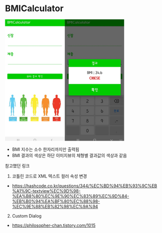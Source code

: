 # BMICalculator

<img src="https://github.com/HYUNJUNEPARK/ImageRepository/blob/master/1_BMICalculator.jpg" height="400"/>

- BMI 지수는 소수 한자리까지만 출력됨
- BMI 결과의 색상은 하단 이미지뷰의 체형별 결과값의 색상과 같음


참고했던 링크
1. 코틀린 코드로 XML 텍스트 컬러 속성 변경
- https://hashcode.co.kr/questions/344/%EC%BD%94%EB%93%9C%EB%A1%9C-textview%EC%9D%98-%EA%B8%80%EC%9E%90%EC%83%89%EC%9D%84-%EB%B0%94%EA%BF%80%EC%88%98-%EC%9E%88%EB%82%98%EC%9A%94
2. Custom Dialog
- https://philosopher-chan.tistory.com/1015
